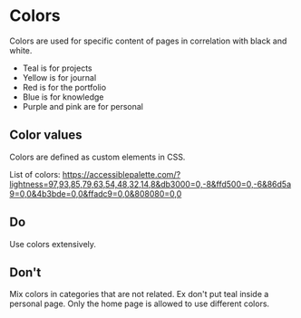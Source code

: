 # Colors

Colors are used for specific content of pages in correlation with black and white.

- Teal is for projects
- Yellow is for journal
- Red is for the portfolio
- Blue is for knowledge
- Purple and pink are for personal

## Color values

Colors are defined as custom elements in CSS.

List of colors: https://accessiblepalette.com/?lightness=97,93,85,79,63,54,48,32,14,8&db3000=0,-8&ffd500=0,-6&86d5a9=0,0&4b3bde=0,0&ffadc9=0,0&808080=0,0

## Do

Use colors extensively.

## Don't

Mix colors in categories that are not related. Ex don't put teal inside a personal page. Only the home page is allowed to use different colors.

